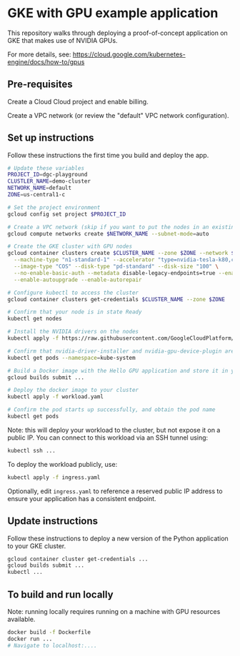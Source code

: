 <!--
Copyright 2020 Google LLC.
SPDX-License-Identifier: Apache-2.0
-->

# GKE with GPU example application

This repository walks through deploying a proof-of-concept application on GKE that makes use of NVIDIA GPUs.

For more details, see: https://cloud.google.com/kubernetes-engine/docs/how-to/gpus

## Pre-requisites

Create a Cloud Cloud project and enable billing.

Create a VPC network (or review the "default" VPC network configuration).

## Set up instructions

Follow these instructions the first time you build and deploy the app.

```bash
# Update these variables
PROJECT_ID=dgc-playground
CLUSTLER_NAME=demo-cluster
NETWORK_NAME=default
ZONE=us-central1-c

# Set the project environment
gcloud config set project $PROJECT_ID

# Create a VPC network (skip if you want to put the nodes in an existing VPC network)
gcloud compute networks create $NETWORK_NAME --subnet-mode=auto

# Create the GKE cluster with GPU nodes
gcloud container clusters create $CLUSTER_NAME --zone $ZONE --network $NETWORK_NAME \
  --machine-type "n1-standard-1" --accelerator "type=nvidia-tesla-k80,count=1" --num-nodes "1" \
  --image-type "COS" --disk-type "pd-standard" --disk-size "100" \
  --no-enable-basic-auth --metadata disable-legacy-endpoints=true --enable-ip-alias \
  --enable-autoupgrade --enable-autorepair

# Configure kubectl to access the cluster
gcloud container clusters get-credentials $CLUSTER_NAME --zone $ZONE

# Confirm that your node is in state Ready
kubectl get nodes

# Install the NVIDIA drivers on the nodes
kubectl apply -f https://raw.githubusercontent.com/GoogleCloudPlatform/container-engine-accelerators/master/nvidia-driver-installer/cos/daemonset-preloaded.yaml

# Confirm that nvidia-driver-installer and nvidia-gpu-device-plugin are running (this can take a few minutes)
kubectl get pods --namespace=kube-system

# Build a Docker image with the Hello GPU application and store it in your container registry
gcloud builds submit ...

# Deploy the docker image to your cluster
kubectl apply -f workload.yaml

# Confirm the pod starts up successfully, and obtain the pod name
kubectl get pods
```

Note: this will deploy your workload to the cluster, but not expose it on a public IP.
You can connect to this workload via an SSH tunnel using:

```bash
kubectl ssh ...
```

To deploy the workload publicly, use:

```bash
kubectl apply -f ingress.yaml
```

Optionally, edit `ingress.yaml` to reference a reserved public IP address to ensure your application has a consistent endpoint.

## Update instructions

Follow these instructions to deploy a new version of the Python application to your GKE cluster.

```bash
gcloud container cluster get-credentials ...
gcloud builds submit ...
kubectl ...
```

## To build and run locally

Note: running locally requires running on a machine with GPU resources available.

```bash
docker build -f Dockerfile
docker run ...
# Navigate to localhost:....
```